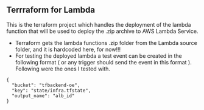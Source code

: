## Terrraform for Lambda
This is the terraform project which handles the deployment of the lambda function that will be used to deploy the .zip archive to AWS Lambda Service.

- Terraform gets the lambda functions .zip folder from the Lambda source folder, and it is hardcoded here, for now!!!
- For testing the deployed lambda a test event can be created in the following format ( or any trigger should send the event in this format ). Following were the ones I tested with. 

```
{
  "bucket": "tfbackend-oe",
  "key": "state/infra.tfstate",
  "output_name": "alb_id"
}
```